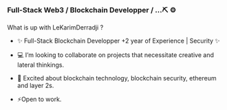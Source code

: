 ### Full-Stack Web3 / Blockchain Developper /  ...⛏️ ⚙️



What is up with LeKarimDerradji ? 

- :sparkles: Full-Stack Blockchain Developper +2 year of Experience | Security :sparkles:

-  :computer: I’m looking to collaborate on projects that necessitate creative and lateral thinkings.

- 💬 Excited about blockchain technology, blockchain security, ethereum and layer 2s. 

- ⚡Open to work. 

